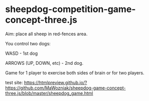 # sheepdog-competition-game-concept-three.js

Aim: place all sheep in red-fences area. 

You control two dogs:

WASD - 1st dog

ARROWS (UP, DOWN, etc) - 2nd dog.

Game for 1 player to exercise both sides of brain
or for two players.

test site: https://htmlpreview.github.io/?https://github.com/MaWozniak/sheepdog-game-concept-three.js/blob/master/sheepdog_game.html

